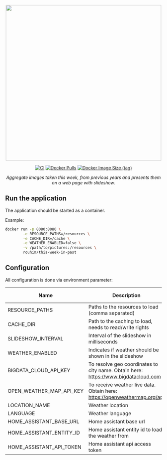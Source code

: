 <p align="center">
  <img src="https://raw.githubusercontent.com/RouHim/this-week-in-past/main/banner.png" width="500">
</p>

<p align="center">
    <a href="https://github.com/RouHim/this-week-in-past/actions/workflows/build-image.yaml"><img src="https://github.com/RouHim/this-week-in-past/actions/workflows/build-image.yaml/badge.svg" alt="CI"></a>
    <a href="https://hub.docker.com/r/rouhim/this-week-in-past"><img alt="Docker Pulls" src="https://img.shields.io/docker/pulls/rouhim/this-week-in-past"></a>
    <a href="https://hub.docker.com/r/rouhim/this-week-in-past/tags"><img alt="Docker Image Size (tag)" src="https://img.shields.io/docker/image-size/rouhim/this-week-in-past/latest"></a>
</p>

<p align="center">
    <i>Aggregate images taken this week, from previous years and presents them on a web page with slideshow.</i>
</p>

## Run the application

The application should be started as a container.

Example:

```bash
docker run -p 8080:8080 \
        -e RESOURCE_PATHS=/resources \
        -e CACHE_DIR=/cache \
        -e WEATHER_ENABLED=false \
        -v /path/to/pictures:/resources \
        rouhim/this-week-in-past
```

## Configuration

All configuration is done via environment parameter:

| Name                     | Description                                                                        | Default value |
|--------------------------|------------------------------------------------------------------------------------|---------------|
| RESOURCE_PATHS           | Paths to the resources to load (comma separated)                                   |               |
| CACHE_DIR                | Path to the caching to load, needs to read/write rights                            |               |
| SLIDESHOW_INTERVAL       | Interval of the slideshow in milliseconds                                          | 10000         |
| WEATHER_ENABLED          | Indicates if weather should be shown in the slideshow                              | true          |
| BIGDATA_CLOUD_API_KEY    | To resolve geo coordinates to city name. Obtain here: https://www.bigdatacloud.com |               |
| OPEN_WEATHER_MAP_API_KEY | To receive weather live data. Obtain here: https://openweathermap.org/api          |               |
| LOCATION_NAME            | Weather location                                                                   | Berlin        |
| LANGUAGE                 | Weather language                                                                   | en            |
| HOME_ASSISTANT_BASE_URL  | Home assistant base url                                                            |               |
| HOME_ASSISTANT_ENTITY_ID | Home assistant entity id to load the weather from                                  |               |
| HOME_ASSISTANT_API_TOKEN | Home assistant api access token                                                    |               |
